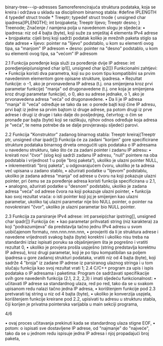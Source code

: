 binary-tree---ip-adresses
Samoreferencirajuća struktura podataka, koja se kreira i održava u skladu sa disciplinom binarnog stabla: #define IPLENGTH 4 typedef struct tnode * Treeptr; typedef struct tnode { unsigned char ipadresa[IPLENGTH]; int brojpaketa; Treeptr lijevo; Treeptr desno; } Treenode; Značenje / namjena polja u navedenom slogu je sljedeća: • ipadresa: niz od 4 bajta (byte), koji suže za smještaj 4 elementa IPv4 adrese • brojpaketa: cijeli broj koji sadrži podatak koliko je mrežnih paketa stiglo sa date adrese • lijevo: pointer na "lijevo" podstablo, u kom su elementi ovog tipa, sa "manjom" IP adresom • desno: pointer na "desno" podstablo, u kom su elementi ovog tipa, sa "većom“ IP adresom

2.1 Funkcija poređenje koja služi za poređenje dvije IP adrese: int poredjenjeip(unsigned char ip1[], unsigned char ip2[]) Funkcionalni zahtjevi: • Funkcija koristi dva parametra, koji su po svom tipu kompatibilni sa prvim navedeninm elementom gore opisane strukture, ipadresa. • Rezultat funkcije: o -1, ako je prvonavedena IP adresa (t.j. ona smijenjena kroz prvi parametar funkcije) "manja" od drugonavedene (t.j. one koja je smijenjena kroz drugi parametar funkcije), o 0, ako su adrese jednake, o 1, ako je prvonavedena adresa "veća" od drugonavedene. • Da li je IP adresa "manja" ili "veća" određuje se tako da se: o porede bajti koji čine IP adresu, prvi bajt iz jedne sa prvim bajtom iz druge adrese, pa potom drugi iz prve adrese i drugi iz druge i tako dalje do posljednjeg, četvrtog; o čim se pronađe par bajta (byte) koji se razlikuju, njihov odnos određuje koja adresa je "veća", te nema potrebe da se dalje provjeravaju sljedeći parovi.

2.2 Funkcija "Konstruktor" zadanog binarnog stabla: Treeptr kreiraj(Treeptr ptr, unsigned char ipadr[]) Funkcija će za zadani "korijen" gore specificirane strukture podataka binarnog drveta omogućiti upis podataka o IP adresama u navedenu strukturu, tako što će za zadani pointer i zadanu IP adresu: • kreirati novi "čvor" (slog koji sadrži zadanu IP adresu, "null" pointere na oba podstabla i vrijednost 1 u polje "broj paketa“), ukoliko je ulazni pointer NULL, • inkrementirati "broj paketa", u odgovarajućem čvoru, ukoliko je ta adresa već upisana u zadano stablo, • ažurirati podatke u "lijevom" podstablu, ukoliko je zadana adresa "manja" od adrese u čvoru na koji pokazuje ulazni pointer, pri čemu se za poređenje adresa koristi funkcija specificirana u 2.1, • analogno, ažurirati podatke u "desnom" podstablu, ukoliko je zadana adresa "veća" od adrese čvora na koji pokazuje ulazni pointer, • funkcija kao svoj rezultat vraća: o isti pointer koji joj je smijenjen kao ulazni parametar, ukoliko taj ulazni parametar nije bio NULL pointer, o pointer na novokreirani "čvor", ukoliko je ulazni parametar bio NULL pointer.

2.3 Funkcija za parsiranje IPv4 adrese: int parseip(char ipstring[], unsigned char ipadr[]) Funkcija će: • kao parametar prihvatati string (niz karaktera) za koji "podrazumijeva" da predstavlja tačno jednu IPv4 adresu u svom uobičajenom formatu, nnn.nnn.nnn.nnn, • provjeriti da li je struktura adrese i navedene vrijednosti svakog bajta (byte) korektni i ukoliko nisu treba na standardni izlaz ispisati poruku sa objašnjenjem šta je pogrešno i vratiti rezultat 0, • ukoliko je provjera prošla uspješno (string predstavlja korektnu IP adresu), kroz drugi parametar, koji je po tipu kompatibilan sa poljem ipadresa u gore zadanoj strukturi podataka, vratiti niz od 4 bajta (byte), koji sadrže 4 "broja" iz zadane IP adrese iz parsiranog ulaznog stringa i u tom slučaju funkcija kao svoj rezultat vrati 1; 2.4 C/C++ program za upis i ispis podataka o IP adresama i paketima: Program će sadržavati specifikacije svih gore navedenih funkcija (2.1, 2.2, 2,3) i imati sljedeću funkcionalnost: • učitavati IP adrese sa standardnog ulaza, red po red, tako da se u svakom upisanom redu nalazi tačno jedna IP adresa, • korištenjem funkcije pod 2.3 pretvarati taj string u niz od 4 bajta (byte), • ukoliko je konverzija uspjela, korištenjem funkcije kreirane pod 2.2, upisivati tu adresu u strukturu stabla, čiji korijen je privatna pointerska varijabla u main sekciji programa,

4/6

• ovaj proces učitavanja prekinuti kada se standardnog ulaza stigne EOF, • potom: o ispisati sve dostavljene IP adrese, od "najmanje" do "najveće", tako da se u jednom redu ispisuje jedna IP adresa i njoj propadajući broj paketa,